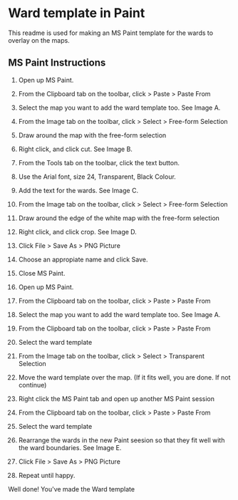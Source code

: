 # Ward template in Paint

This readme is used for making an MS Paint template for the wards to overlay on the maps.

## MS Paint Instructions

1. Open up MS Paint.

2. From the Clipboard tab on the toolbar, click > Paste > Paste From

3. Select the map you want to add the ward template too. See Image A.

4. From the Image tab on the toolbar, click > Select > Free-form Selection

5. Draw around the map with the free-form selection

6. Right click, and click cut. See Image B.

7. From the Tools tab on the toolbar, click the text button.

8. Use the Arial font, size 24, Transparent, Black Colour.

9. Add the text for the wards. See Image C.

10. From the Image tab on the toolbar, click > Select > Free-form Selection

11. Draw around the edge of the white map with the free-form selection

12. Right click, and click crop. See Image D.

13. Click File > Save As > PNG Picture

14. Choose an appropiate name and click Save.

15. Close MS Paint.

16. Open up MS Paint.

17. From the Clipboard tab on the toolbar, click > Paste > Paste From

18. Select the map you want to add the ward template too. See Image A.

19. From the Clipboard tab on the toolbar, click > Paste > Paste From

20. Select the ward template

21. From the Image tab on the toolbar, click > Select > Transparent Selection

22. Move the ward template over the map. (If it fits well, you are done. If not continue)

23. Right click the MS Paint tab and open up another MS Paint session

24. From the Clipboard tab on the toolbar, click > Paste > Paste From

25. Select the ward template

26. Rearrange the wards in the new Paint seesion so that they fit well with the ward boundaries. See Image E.

27. Click File > Save As > PNG Picture

28. Repeat until happy.

Well done! You've made the Ward template